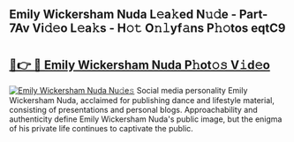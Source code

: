 ## Emily Wickersham Nuda L𝚎a𝚔ed N𝚞𝚍e - Part-7Av Vi𝚍𝚎o L𝚎a𝚔s - H𝚘𝚝 O𝚗𝚕yf𝚊ns P𝚑𝚘tos eqtC9

# <h2><a href="http://kfchx0.oniu.top/?m=Emily+Wickersham+Nuda">🔗👉 🔴 Emily Wickersham Nuda P𝚑ot𝚘𝚜 V𝚒d𝚎o</a></h2>

[![Emily Wickersham Nuda Nu𝚍e𝚜](https://i.imgur.com/0qMVB7G.gif)](http://kfchx0.oniu.top/?m=Emily+Wickersham+Nuda)
Social media personality Emily Wickersham Nuda, acclaimed for publishing dance and lifestyle material, consisting of presentations and personal blogs. Approachability and authenticity define Emily Wickersham Nuda's public image, but the enigma of his private life continues to captivate the public.  
